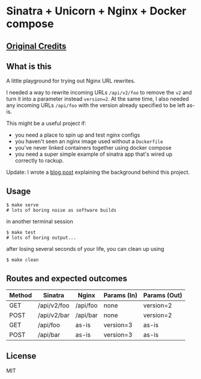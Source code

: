 # Sinatra + Unicorn + Nginx + Docker compose

## [Original Credits](https://github.com/booyaa/singinx)

## What is this

A little playground for trying out Nginx URL rewrites.

I needed a way to rewrite incoming URLs `/api/v2/foo` to remove the `v2` and turn it into a parameter instead `version=2`. At the same time, I also needed any incoming URLs `/api/foo` with the version already specified to be left as-is.

This might be a useful project if:

- you need a place to spin up and test nginx configs
- you haven't seen an nginx image used without a `Dockerfile`
- you've never linked containers together using docker compose
- you need a super simple example of sinatra app that's wired up correctly to rackup.

Update: I wrote a [blog post](https://booyaa.wtf/2018/sketchpad-project-sinatra-nginx-docker-compose/) explaining the background behind this project.

## Usage

```shell
$ make serve
# lots of boring noise as software builds
```

in another terminal session

```shell
$ make test
# lots of boring output...
```

after losing several seconds of your life, you can clean up using

```shell
$ make clean
```

## Routes and expected outcomes

| Method | Sinatra     | Nginx    | Params (In) | Params (Out) |
|--------|-------------|----------|-------------|--------------|
| GET    | /api/v2/foo | /api/foo | none        | version=2    |
| POST   | /api/v2/bar | /api/bar | none        | version=2    |
| GET    | /api/foo    | as-is    | version=3   | as-is        |
| POST   | /api/bar    | as-is    | version=3   | as-is        |

## License

MIT
